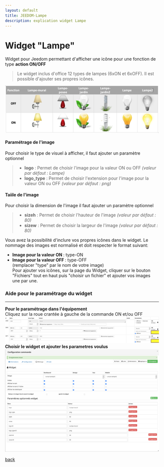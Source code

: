 ```yaml
---
layout: default
title: JEEDOM-Lampe
description: explication widget Lampe
---
```


# Widget "Lampe" 

Widget pour Jeedom permettant d'afficher une icône pour une fonction de type <b>action ON/OFF</b>
<blockquote>
Le widget inclus d'office 12 types de lampes (6xON et 6xOFF). Il est possible d'ajouter ses propres icônes.
</blockquote>

<p><img src="Img/JEEDOM-Lampe-Visuel.png" alt="Visuels" /></p>


<h4 id="Logo">Paramétrage de l'image</h4>
Pour choisir le type de visuel à afficher, il faut ajouter un paramètre optionnel<br/>
<blockquote>
    <ul>
        <li><b>logo</b>         : Permet de choisir l'image pour la valeur ON ou OFF                    <i>(valeur par défaut : Lampe)</i></li>
        <li><b>logo_type</b>    : Permet de choisir l'extension pour l'image pour la valeur ON ou OFF   <i>(valeur par défaut : png)</i></li>
</ul>
</blockquote>


<h4 id="Taille">Taiile de l'image</h4>
Pour choisir la dimension de l'image il faut ajouter un paramètre optionnel<br/>
<blockquote>
    <ul>
        <li><b>sizeh</b>    : Permet de choisir l'hauteur de l'image    <i>(valeur par défaut : 80)</i></li>
        <li><b>sizew</b>    : Permet de choisir la largeur de l'image   <i>(valeur par défaut : 80)</i></li>
</ul>
</blockquote>



  
Vous avez la possibilité d'inclure vos propres icônes dans le widget. Le nommage des images est normalisé et doit respecter le format suivant:<br/>
* **<b>Image pour la valeur ON </b>** : type-ON<br/>
* **<b>Image pour la valeur OFF </b>** : type-OFF<br/>
(remplacer "type" par le nom de votre image)<br/>
Pour ajouter vos icônes, sur la page du Widget, cliquer sur le bouton "Fichiers" tout en haut puis "choisir un fichier" et ajouter vos images une par une.<br/>


<h3 id="Aide Paramétrage">Aide pour le paramétrage du widget</h3>
<hr />



<b>Pour le paramétrage dans l'équipement</b><br/>
Cliquez sur la roue crantée à gauche de la commande ON et/ou OFF<br/>
<img src="Img/JEEDOM-Lampe-Acces.png" alt="Access"/><br/>
<b>Choisir le widget et ajouter les parametres voulus</b><br/>
<img src="Img/JEEDOM-Lampe-Configuration.png" alt="Configuration"/><br/>





[back](./)